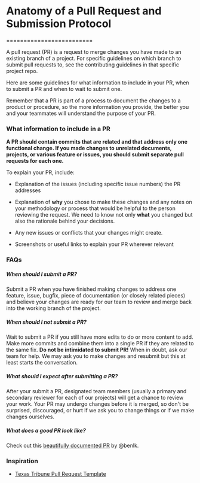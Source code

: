 # Anatomy of a Pull Request and Submission Protocol
=========================

A pull request (PR) is a request to merge changes you have made to an existing branch of a project. For specific guidelines on which branch to submit pull requests to, see the contributing guidelines in that specific project repo.

Here are some guidelines for what information to include in your PR, when to submit a PR and when to wait to submit one. 

Remember that a PR is part of a process to document the changes to a product or procedure, so the more information you provide, the better you and your teammates will understand the purpose of your PR.

### What information to include in a PR

**A PR should contain commits that are related and that address only one functional change. If you made changes to unrelated documents, projects, or various feature or issues, you should submit separate pull requests for each one.**

To explain your PR, include:

- Explanation of the issues (including specific issue numbers) the PR addresses

- Explanation of **why** you chose to make these changes and any notes on your methodology or process that would be helpful to the person reviewing the request. We need to know not only **what** you changed but also the rationale behind your decisions.

- Any new issues or conflicts that your changes might create.

- Screenshots or useful links to explain your PR wherever relevant

### FAQs

##### When should I submit a PR?

Submit a PR when you have finished making changes to address one feature, issue, bugfix, piece of documentation (or closely related pieces) and believe your changes are ready for our team to review and merge back into the working branch of the project.

##### When should I *not* submit a PR?

Wait to submit a PR if you still have more edits to do or more content to add. Make more commits and combine them into a single PR if they are related to the same fix. **Do not be intimidated to submit PR!** When in doubt, ask our team for help. We may ask you to make changes and resubmit but this at least starts the conversation.

##### What should I expect after submitting a PR?

After your submit a PR, designated team members (usually a primary and secondary reviewer for each of our projects) will get a chance to review your work. Your PR may undergo changes before it is merged, so don't be surprised, discouraged, or hurt if we ask you to change things or if we make changes ourselves. 

##### What does a good PR look like?

Check out this [beautifully documented PR](https://github.com/INN/Largo/pull/646) by @benlk.  
 
### Inspiration

- [Texas Tribune Pull Request Template](https://gist.github.com/risatrix/ceabdf7e8d00f9dbdd38)
